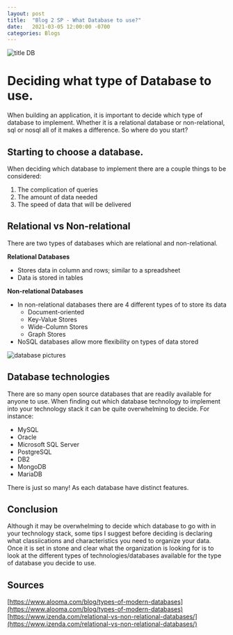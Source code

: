 ```yaml
---
layout: post
title:  "Blog 2 SP - What Database to use?"
date:   2021-03-05 12:00:00 -0700
categories: Blogs
---
```

![title DB](/cit480-blog/assets/sp-blog2-a.png)

# Deciding what type of Database to use.
When building an application, it is important to decide which type of database to implement. Whether it is a relational database or non-relational, sql or nosql all of it makes a difference. So where do you start?

## Starting to choose a database.
When deciding which database to implement there are a couple things to be considered:
1. The complication of queries
2. The amount of data needed
3. The speed of data that will be delivered

## Relational vs Non-relational
There are two types of databases which are relational and non-relational.

**Relational Databases**
- Stores data in column and rows; similar to a spreadsheet
- Data is stored in tables


**Non-relational Databases**
- In non-relational databases there are 4 different types of to store its data
    -  Document-oriented
    -  Key-Value Stores
    -  Wide-Column Stores
    -  Graph Stores
- NoSQL databases allow more flexibility on types of data stored

![database pictures](/cit480-blog/assets/sp-blog2-db.png)

## Database technologies
There are so many open source databases that are readily available for anyone to use. When finding out which database technology to implement into your technology stack it can be quite overwhelming to decide. For instance:
- MySQL
- Oracle
- Microsoft SQL Server
- PostgreSQL
- DB2
- MongoDB
- MariaDB

There is just so many! As each database have distinct features.

## Conclusion
Although it may be overwhelming to decide which database to go with in your technology stack, some tips I suggest before deciding is declaring what classiications and characteristics you need to organize your data. Once it is set in stone and clear what the organization is looking for is to look at the different types of technologies/databases available for the type of database you decide to use. 

## Sources
[https://www.alooma.com/blog/types-of-modern-databases](https://www.alooma.com/blog/types-of-modern-databases)
[https://www.izenda.com/relational-vs-non-relational-databases/](https://www.izenda.com/relational-vs-non-relational-databases/)